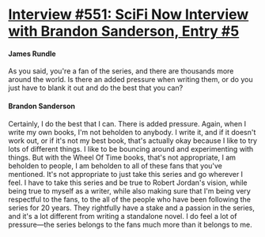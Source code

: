 # [Interview #551: SciFi Now Interview with Brandon Sanderson, Entry #5](https://www.theoryland.com/intvmain.php?i=551#5)

#### James Rundle

As you said, you're a fan of the series, and there are thousands more around the world. Is there an added pressure when writing them, or do you just have to blank it out and do the best that you can?

#### Brandon Sanderson

Certainly, I do the best that I can. There is added pressure. Again, when I write my own books, I'm not beholden to anybody. I write it, and if it doesn't work out, or if it's not my best book, that's actually okay because I like to try lots of different things. I like to be bouncing around and experimenting with things. But with the Wheel Of Time books, that's not appropriate, I am beholden to people, I am beholden to all of these fans that you've mentioned. It's not appropriate to just take this series and go wherever I feel. I have to take this series and be true to Robert Jordan's vision, while being true to myself as a writer, while also making sure that I'm being very respectful to the fans, to the all of the people who have been following the series for 20 years. They rightfully have a stake and a passion in the series, and it's a lot different from writing a standalone novel. I do feel a lot of pressure—the series belongs to the fans much more than it belongs to me.

